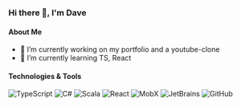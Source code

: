 ### Hi there 👋, I'm Dave

#### About Me
- 🔭 I’m currently working on my portfolio and a youtube-clone
- 🌱 I’m currently learning TS, React

#### Technologies & Tools
![TypeScript](https://img.shields.io/badge/-TypeScript-333333?style=flat&logo=typescript)
![C#](https://img.shields.io/badge/-CSharp-333333?style=flat&logo=csharp)
![Scala](https://img.shields.io/badge/-Scala-333333?style=flat&logo=scala)
![React](https://img.shields.io/badge/-React-333333?style=flat&logo=react)
![MobX](https://img.shields.io/badge/-MobX-333333?style=flat&logo=mobx)
![JetBrains](https://img.shields.io/badge/-JetBrains-333333?style=flat&logo=jetbrains)
![GitHub](https://img.shields.io/badge/-GitHub-333333?style=flat&logo=github)
